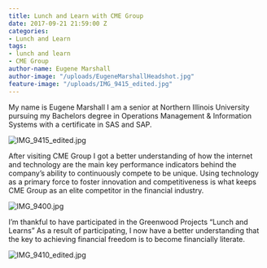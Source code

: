 ```yaml
---
title: Lunch and Learn with CME Group
date: 2017-09-21 21:59:00 Z
categories:
- Lunch and Learn
tags:
- lunch and learn
- CME Group
author-name: Eugene Marshall
author-image: "/uploads/EugeneMarshallHeadshot.jpg"
feature-image: "/uploads/IMG_9415_edited.jpg"
---
```


My name is Eugene Marshall I am a senior at Northern Illinois University pursuing my Bachelors degree in Operations Management & Information Systems with a certificate in SAS and SAP.

![IMG_9415_edited.jpg](/uploads/IMG_9415_edited.jpg)

After visiting CME Group I got a better understanding of how the internet and technology are the main key performance indicators behind the company’s ability to continuously compete to be unique. Using technology as a primary force to foster innovation and competitiveness is what keeps CME Group as an elite competitor in the financial industry.

![IMG_9400.jpg](/uploads/IMG_9400.jpg)

I’m thankful to have participated in the Greenwood Projects “Lunch and Learns” As a result of participating, I now have a better understanding that the key to achieving financial freedom is to become financially literate.

![IMG_9410_edited.jpg](/uploads/IMG_9410_edited.jpg)